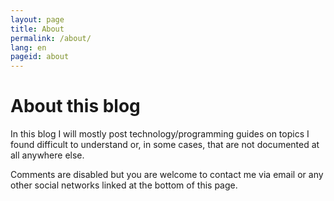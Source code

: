 ```yaml
---
layout: page
title: About
permalink: /about/
lang: en
pageid: about
---
```


# About this blog
In this blog I will mostly post technology/programming guides on topics I found difficult to understand or, in some cases, that are not documented at all anywhere else.

Comments are disabled but you are welcome to contact me via email or any other social networks linked at the bottom of this page.
